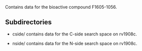 Contains data for the bioactive compound F1605-1056.

## Subdirectories

- cside/ contains data for the C-side search space on rv1908c.

- nside/ contains data for the N-side search space on rv1908c.

